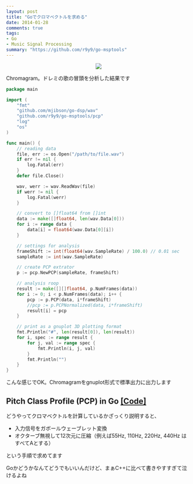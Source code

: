 ```yaml
---
layout: post
title: "Goでクロマベクトルを求める"
date: 2014-01-28
comments: true
tags:
- Go
- Music Signal Processing
summary: "https://github.com/r9y9/go-msptools"
---
```


<div align="center"><img src="/images/pcp_result.png "Chromagram"" class="image"></div>

Chromagram。ドレミの歌の冒頭を分析した結果です

```go
package main

import (
	"fmt"
	"github.com/mjibson/go-dsp/wav"
	"github.com/r9y9/go-msptools/pcp"
	"log"
	"os"
)

func main() {
	// reading data
	file, err := os.Open("/path/to/file.wav")
	if err != nil {
		log.Fatal(err)
	}
	defer file.Close()

	wav, werr := wav.ReadWav(file)
	if werr != nil {
		log.Fatal(werr)
	}

	// convert to []float64 from []int
	data := make([]float64, len(wav.Data[0]))
	for i := range data {
		data[i] = float64(wav.Data[0][i])
	}

	// settings for analysis
	frameShift := int(float64(wav.SampleRate) / 100.0) // 0.01 sec
	sampleRate := int(wav.SampleRate)

	// create PCP extrator
	p := pcp.NewPCP(sampleRate, frameShift)

	// analysis roop
	result := make([][]float64, p.NumFrames(data))
	for i := 0; i < p.NumFrames(data); i++ {
		pcp := p.PCP(data, i*frameShift)
		//pcp := p.PCPNormalized(data, i*frameShift)
		result[i] = pcp
	}

	// print as a gnuplot 3D plotting format
	fmt.Println("#", len(result[0]), len(result))
	for i, spec := range result {
		for j, val := range spec {
			fmt.Println(i, j, val)
		}
		fmt.Println("")
	}
}
```

こんな感じでOK。Chromagramをgnuplot形式で標準出力に出力します

## Pitch Class Profile (PCP) in Go [[Code]](https://github.com/r9y9/go-msptools/tree/master/pcp)

どうやってクロマベクトルを計算しているかざっくり説明すると、

- 入力信号をガボールウェーブレット変換
- オクターブ無視して12次元に圧縮（例えば55Hz, 110Hz, 220Hz, 440Hz はすべてAとする）

という手順で求めてます

Goかどうかなんてどうでもいいんだけど、まぁC++に比べて書きやすすぎて泣けるよね
